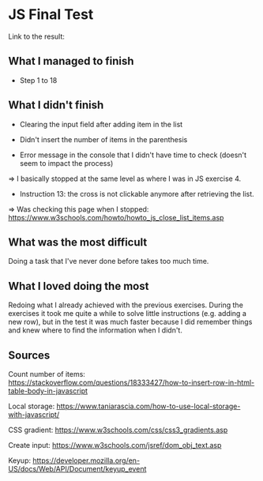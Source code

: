 # JS Final Test

Link to the result:


## What I managed to finish

* Step 1 to 18

## What I didn't finish

* Clearing the input field after adding item in the list

* Didn't insert the number of items in the parenthesis

* Error message in the console that I didn't have time to check (doesn't seem to impact the process)

=> I basically stopped at the same level as where I was in JS exercise 4.

* Instruction 13: the cross is not clickable anymore after retrieving the list.

=> Was checking this page when I stopped: https://www.w3schools.com/howto/howto_js_close_list_items.asp

## What was the most difficult

Doing a task that I've never done before takes too much time.

## What I loved doing the most 

Redoing what I already achieved with the previous exercises. During the exercises it took me quite  a while to solve little instructions (e.g. adding a new row), but in the test it was much faster because I did remember things and knew where to find the information when I didn't.

## Sources

Count number of items: https://stackoverflow.com/questions/18333427/how-to-insert-row-in-html-table-body-in-javascript

Local storage: https://www.taniarascia.com/how-to-use-local-storage-with-javascript/

CSS gradient: https://www.w3schools.com/css/css3_gradients.asp

Create input: https://www.w3schools.com/jsref/dom_obj_text.asp

Keyup: https://developer.mozilla.org/en-US/docs/Web/API/Document/keyup_event
